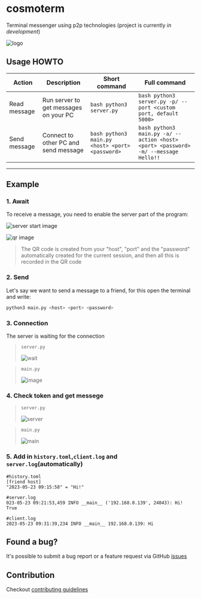 # cosmoterm

Terminal messenger using p2p technologies
(project is currently *in development*)

![logo](https://github.com/IvanIsak2000/cosmoterm/assets/79650307/44c94073-9c72-4edc-93a1-9e6308b72da0)



## Usage HOWTO

| Action       	| Description                           	| Short command                                        	| Full command                                                                            	|
|--------------	|---------------------------------------	|------------------------------------------------------	|-----------------------------------------------------------------------------------------	|
| Read message 	| Run server to get messages on your PC 	| ```bash python3 server.py ```                        	| ```bash python3 server.py -p/ --port <custom port, default 5000>  ```                   	|
| Send message 	| Connect to other PC and send message  	| ```bash python3 main.py <host> <port> <password> ``` 	| ```bash python3 main.py -a/ --action <host> <port> <password> -m/ --message Hello!! ``` 	|



<hr>

## Example

### 1. Await
To receive a message, you need to enable the server part of the program:

![server start image](https://github.com/IvanIsak2000/cosmoterm/assets/79650307/d25a2fb2-bd6f-41db-898e-a3d191c2e118)


![qr image](https://github.com/IvanIsak2000/cosmoterm/assets/79650307/0d8874c4-f52c-4430-bae4-d569d37e6c3f)




>The QR code is created from your "host", "port" and the "password" automatically created for the current session, and then all this is recorded in the QR code



### 2. Send

Let's say we want to send a message to a friend, for this open the terminal and write:

```bash 
python3 main.py <host> <port> <password>
```

### 3. Connection

The server is waiting for the connection

>`server.py`
>
>![wait](https://github.com/IvanIsak2000/cosmoterm/assets/79650307/effd7a5d-1411-464b-a055-b732226c2a5d)

>`main.py` 
>
>![image](https://github.com/IvanIsak2000/cosmoterm/assets/79650307/aed473c8-d8bd-431b-b634-0c7ea8a582fa)



### 4. Check token and get messege

>`server.py`
>
>![server](https://github.com/IvanIsak2000/cosmoterm/assets/79650307/ca459917-67c2-448f-8d9c-e8bf0bc35290)


>`main.py`
>
>![main](https://github.com/IvanIsak2000/cosmoterm/assets/79650307/5b03a0ed-2803-4316-9754-157c20efca86)


### 5. Add in `history.toml`,`client.log` and `server.log`(automatically)
       
```
#history.toml
[friend host]
"2023-05-23 09:15:58" = "Hi!"     
 ```
 
 ```
 #server.log
 023-05-23 09:21:53,459 INFO __main__ ('192.168.0.139', 24043): Hi! True
 
 ```
 
 ```
 #client.log
 2023-05-23 09:31:39,234 INFO __main__ 192.168.0.139: Hi
 
 ```
 
       


## Found a bug?

It's possible to submit a bug report or a feature request via GitHub [issues](https://github.com/IvanIsak2000/cosmoterm/issues/new)

## Contribution

Checkout [contributing guidelines](docs/CONTRIBUTING.md)





